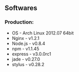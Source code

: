 Softwares
---------

### Production:
  * OS        -  Arch Linux 2012.07 64bit
  * Nginx     -  v1.2.1
  * Node.js   -  v0.8.4
  * npm       -  v1.1.45
  * express   -  v3.0.0rc1
  * jade      -  v0.27.0
  * stylus    -  v0.28.2
